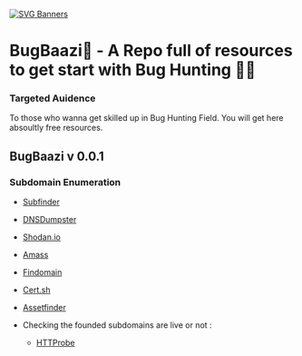 [![SVG Banners](https://svg-banners.vercel.app/api?type=rainbow&text1=🐞%20BugBaazi%20🐛&width=1000&height=300)](https://github.com/0xAnshuman)

# BugBaazi🏹 - A Repo full of resources to get start with Bug Hunting 🏹🐞

### Targeted Auidence   

To those who wanna get skilled up in Bug Hunting Field. You will get here absoultly free resources.

## BugBaazi v 0.0.1


### Subdomain Enumeration 

- [Subfinder](https://github.com/projectdiscovery/subfinder)
- [DNSDumpster](https://dnsdumpster.com)
- [Shodan.io](https://shodan.io)
- [Amass](https://github.com/OWASP/Amass)
- [Findomain](https://github.com/Findomain/Findomain)
- [Cert.sh](https://crt.sh)
- [Assetfinder](https://github.com/tomnomnom/assetfinder)

- Checking the founded subdomains are live or not :
  - [HTTProbe](https://github.com/tomnomnom/httprobe)

